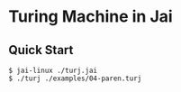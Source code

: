 # Turing Machine in Jai

## Quick Start

```console
$ jai-linux ./turj.jai
$ ./turj ./examples/04-paren.turj
```
